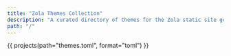 ```yaml
---
title: "Zola Themes Collection"
description: "A curated directory of themes for the Zola static site generator."
path: "/"
---
```

{{ projects(path="themes.toml", format="toml") }}
